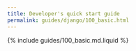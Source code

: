 ```yaml
---
title: Developer's quick start guide
permalink: guides/django/100_basic.html
---
```


{% include guides/100_basic.md.liquid %}
